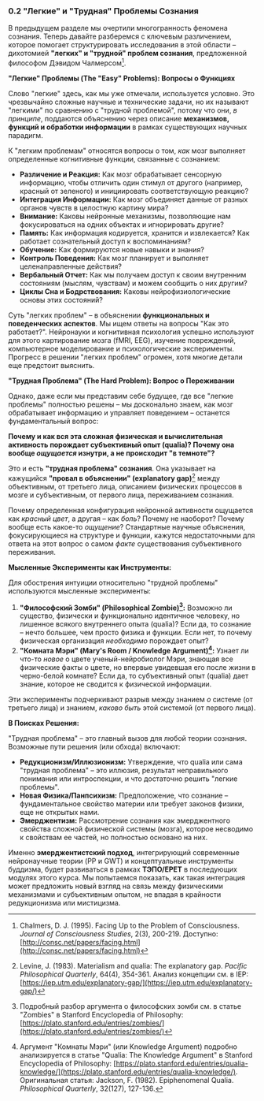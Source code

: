 ### 0.2 "Легкие" и "Трудная" Проблемы Сознания

В предыдущем разделе мы очертили многогранность феномена сознания. Теперь давайте разберемся с ключевым различением, которое помогает структурировать исследования в этой области – дихотомией **"легких" и "трудной" проблем сознания**, предложенной философом Дэвидом Чалмерсом[^chalmers95].

**"Легкие" Проблемы (The "Easy" Problems): Вопросы о Функциях**

Слово "легкие" здесь, как мы уже отмечали, используется условно. Это чрезвычайно сложные научные и технические задачи, но их называют "легкими" по сравнению с "трудной проблемой", потому что они, *в принципе*, поддаются объяснению через описание **механизмов, функций и обработки информации** в рамках существующих научных парадигм.

К "легким проблемам" относятся вопросы о том, *как* мозг выполняет определенные когнитивные функции, связанные с сознанием:

*   **Различение и Реакция:** Как мозг обрабатывает сенсорную информацию, чтобы отличить один стимул от другого (например, красный от зеленого) и инициировать соответствующую реакцию?
*   **Интеграция Информации:** Как мозг объединяет данные от разных органов чувств в целостную картину мира?
*   **Внимание:** Каковы нейронные механизмы, позволяющие нам фокусироваться на одних объектах и игнорировать другие?
*   **Память:** Как информация кодируется, хранится и извлекается? Как работает сознательный доступ к воспоминаниям?
*   **Обучение:** Как формируются новые навыки и знания?
*   **Контроль Поведения:** Как мозг планирует и выполняет целенаправленные действия?
*   **Вербальный Отчет:** Как мы получаем доступ к своим внутренним состояниям (мыслям, чувствам) и можем сообщить о них другим?
*   **Циклы Сна и Бодрствования:** Каковы нейрофизиологические основы этих состояний?

Суть "легких проблем" – в объяснении **функциональных и поведенческих аспектов**. Мы ищем ответы на вопросы "Как это работает?". Нейронауки и когнитивная психология успешно используют для этого картирование мозга (fMRI, EEG), изучение повреждений, компьютерное моделирование и психологические эксперименты. Прогресс в решении "легких проблем" огромен, хотя многие детали еще предстоит выяснить.

**"Трудная Проблема" (The Hard Problem): Вопрос о Переживании**

Однако, даже если мы представим себе будущее, где все "легкие проблемы" полностью решены – мы досконально знаем, как мозг обрабатывает информацию и управляет поведением – останется фундаментальный вопрос:

**Почему и как вся эта сложная физическая и вычислительная активность порождает субъективный опыт (qualia)? Почему она вообще *ощущается* изнутри, а не происходит "в темноте"?**

Это и есть **"трудная проблема" сознания**. Она указывает на кажущийся **"провал в объяснении" (explanatory gap)**[^levine_gap] между объективным, от третьего лица, описанием физических процессов в мозге и субъективным, от первого лица, переживанием сознания.

Почему определенная конфигурация нейронной активности ощущается как *красный цвет*, а другая – как *боль*? Почему не наоборот? Почему вообще есть какое-то *ощущение*? Стандартные научные объяснения, фокусирующиеся на структуре и функции, кажутся недостаточными для ответа на этот вопрос о самом *факте* существования субъективного переживания.

**Мысленные Эксперименты как Инструменты:**

Для обострения интуиции относительно "трудной проблемы" используются мысленные эксперименты:

1.  **"Философский Зомби" (Philosophical Zombie)[^zombies_sep]:** Возможно ли существо, физически и функционально идентичное человеку, но лишенное всякого внутреннего опыта (qualia)? Если да, то сознание – нечто большее, чем просто физика и функции. Если нет, то почему физическая организация *необходимо* порождает опыт?
2.  **"Комната Мэри" (Mary's Room / Knowledge Argument)[^marys_room_sep]:** Узнает ли что-то *новое* о цвете ученый-нейробиолог Мэри, знающая все физические факты о цвете, но впервые увидевшая его после жизни в черно-белой комнате? Если да, то субъективный опыт (qualia) дает знание, которое не сводится к физической информации.

Эти эксперименты подчеркивают разрыв между знанием *о* системе (от третьего лица) и знанием, *каково быть* этой системой (от первого лица).

**В Поисках Решения:**

"Трудная проблема" – это главный вызов для любой теории сознания. Возможные пути решения (или обхода) включают:

*   **Редукционизм/Иллюзионизм:** Утверждение, что qualia или сама "трудная проблема" – это иллюзия, результат неправильного понимания или интроспекции, и что достаточно решить "легкие проблемы".
*   **Новая Физика/Панпсихизм:** Предположение, что сознание – фундаментальное свойство материи или требует законов физики, еще не открытых нами.
*   **Эмерджентизм:** Рассмотрение сознания как эмерджентного свойства сложной физической системы (мозга), которое несводимо к свойствам ее частей, но полностью основано на них.

Именно **эмерджентистский подход**, интегрирующий современные нейронаучные теории (PP и GWT) и концептуальные инструменты буддизма, будет развиваться в рамках **ТЭПО/EPET** в последующих модулях этого курса. Мы попытаемся показать, как такая интеграция может предложить новый взгляд на связь между физическими механизмами и субъективным опытом, не впадая в крайности редукционизма или мистицизма.


[^chalmers95]: Chalmers, D. J. (1995). Facing Up to the Problem of Consciousness. *Journal of Consciousness Studies*, 2(3), 200-219. Доступно: [http://consc.net/papers/facing.html](http://consc.net/papers/facing.html)
[^levine_gap]: Levine, J. (1983). Materialism and qualia: The explanatory gap. *Pacific Philosophical Quarterly*, 64(4), 354-361. Анализ концепции см. в IEP: [https://iep.utm.edu/explanatory-gap/](https://iep.utm.edu/explanatory-gap/)
[^zombies_sep]: Подробный разбор аргумента о философских зомби см. в статье "Zombies" в Stanford Encyclopedia of Philosophy: [https://plato.stanford.edu/entries/zombies/](https://plato.stanford.edu/entries/zombies/)
[^marys_room_sep]: Аргумент "Комнаты Мэри" (или Knowledge Argument) подробно анализируется в статье "Qualia: The Knowledge Argument" в Stanford Encyclopedia of Philosophy: [https://plato.stanford.edu/entries/qualia-knowledge/](https://plato.stanford.edu/entries/qualia-knowledge/). Оригинальная статья: Jackson, F. (1982). Epiphenomenal Qualia. *Philosophical Quarterly*, 32(127), 127-136.